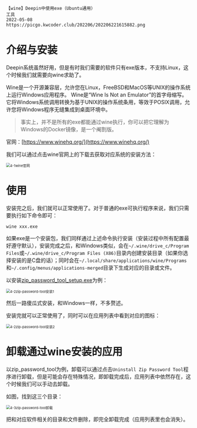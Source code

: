 ```text
【wine】Deepin中使用exe（Ubuntu通用） 
工具
2022-05-08
https://picgo.kwcoder.club/202206/202206221615882.png
```






# 介绍与安装

Deepin系统虽然好用，但是有时我们需要的软件只有exe版本，不支持Linux，这个时候我们就需要向wine求助了。

Wine是一个开源兼容层，允许您在Linux，FreeBSD和MacOS等UNIX的操作系统上运行Windows应用程序。 Wine是“Wine Is Not an Emulator”的首字母缩写。 它将Windows系统调用转换为基于UNIX的操作系统条用，等效于POSIX调用，允许您将Windows程序无缝集成到桌面环境中。

> 事实上，并不是所有的exe都能通过wine执行，你可以把它理解为Windows的Docker镜像，是一个阉割版。

官网：[https://www.winehq.org/](https://www.winehq.org/)

我们可以通过点击wine官网上的下载去获取对应系统的安装方法：

<img src="https://picgo.kwcoder.club/202206/202206221622193.png" alt="4-1wine官网" style="zoom:67%;" />




# 使用

安装完之后，我们就可以正常使用了。对于普通的exe可执行程序来说，我们只需要执行如下命令即可：

```shell
wine xxx.exe
```

如果exe是一个安装包，我们同样通过上述命令执行安装（安装过程中所有配置最好遵守默认），安装完成之后，和Windows类似，会在`~/.wine/drive_c/Program Files`或`~/.wine/drive_c/Program Files (X86)`目录内创建安装目录（如果你选择安装的是C盘的话）；同时会在`~/.local/share/applications/wine/Programs`和`~/.config/menus/applications-merged`目录下生成对应的目录或文件。

以安装[zip_password_tool_setup.exe](http://www.zip-password-cracker.com/)为例：

<img src="https://picgo.kwcoder.club/202206/202206221622494.png" alt="4-2zip-password-tool安装1" style="zoom:67%;" />



然后一路傻瓜式安装，和Windows一样，不多赘述。

安装完就可以正常使用了，同时可以在应用列表中看到对应的图标：

<img src="https://picgo.kwcoder.club/202206/202206221623354.png" alt="4-2zip-password-tool安装2" style="zoom:67%;" />



# 卸载通过wine安装的应用

以zip_password_tool为例，卸载可以通过点击`Uninstall Zip Password Tool`程序进行卸载，但是可能会存在特殊情况，即卸载完成后，应用列表中依然存在，这个时候我们可以手动去卸载。

如图，找到这三个目录：

<img src="https://picgo.kwcoder.club/202206/202206221623816.png" alt="4-3zip-password-tool卸载" style="zoom:67%;" />




把和对应软件相关的目录和文件删除，即完全卸载完成（应用列表里也会消失）。
